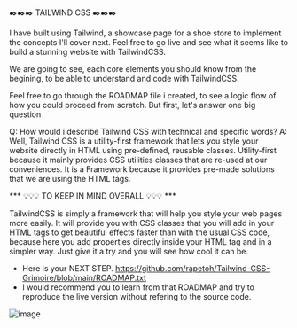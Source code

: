 ✒️✒️✒️  TAILWIND CSS  ✒️✒️✒️

I have built using Tailwind, a showcase page for a shoe store to implement the concepts I'll cover next. Feel free to go live and see what it seems like to build a stunning website with TailwindCSS.

We are going to see, each core elements you should know from the begining, to be able to understand and code with TailwindCSS.

Feel free to go through the ROADMAP file i created, to see a logic flow of how you could proceed from scratch.
But first, let's answer one big question

Q: How would i describe Tailwind CSS with technical and specific words?
A: Well, Tailwind CSS is a utility-first framework that lets you style your website directly in HTML using pre-defined, reusable classes. Utility-first because it mainly provides CSS utilities classes that are re-used at our conveniences. It is a Framework because it provides pre-made solutions that we are using the HTML tags.


*** 💡💡💡 TO KEEP IN MIND OVERALL 💡💡💡 ***

TailwindCSS is simply a framework that will help you style your web pages more easily. It will provide you with CSS classes that you will add in your HTML tags to get beautiful effects faster than with the usual CSS code, because here you add properties directly inside your HTML tag and in a simpler way. Just give it a try and you will see how cool it can be.
- Here is your NEXT STEP. https://github.com/rapetoh/Tailwind-CSS-Grimoire/blob/main/ROADMAP.txt
- I would recommend you to learn from that ROADMAP and try to reproduce the live version without refering to the source code.

![image](https://github.com/user-attachments/assets/92c9d61c-aa96-479d-89fa-1b654a85798e)
